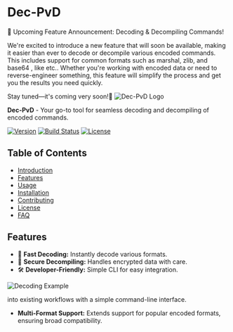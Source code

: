 # Dec-PvD

📢 Upcoming Feature Announcement: Decoding & Decompiling Commands!

We're excited to introduce a new feature that will soon be available, making it easier than ever to decode or decompile various encoded commands. This includes support for common formats such as marshal, zlib, and base64 , like etc.. Whether you're working with encoded data or need to reverse-engineer something, this feature will simplify the process and get you the results you need quickly.

Stay tuned—it's coming very soon!🔔
![Dec-PvD Logo](https://your-link-to-logo.png)

**Dec-PvD** - Your go-to tool for seamless decoding and decompiling of encoded commands.

[![Version](https://img.shields.io/badge/version-1.0-blue)](https://your-version-link)
[![Build Status](https://img.shields.io/badge/build-passing-brightgreen)](https://ci.example.com/build-status)
[![License](https://img.shields.io/badge/license-MIT-green)](https://github.com/your-repo/LICENSE)

## Table of Contents
- [Introduction](#introduction)
- [Features](#features)
- [Usage](#usage)
- [Installation](#installation)
- [Contributing](#contributing)
- [License](#license)
- [FAQ](#faq)

## Features

- 🚀 **Fast Decoding:** Instantly decode various formats.
- 🔐 **Secure Decompiling:** Handles encrypted data with care.
- 🛠️ **Developer-Friendly:** Simple CLI for easy integration.

![Decoding Example](https://your-link-to-gif.gif)

into existing workflows with a simple command-line interface.
- **Multi-Format Support:** Extends support for popular encoded formats, ensuring broad compatibility.


